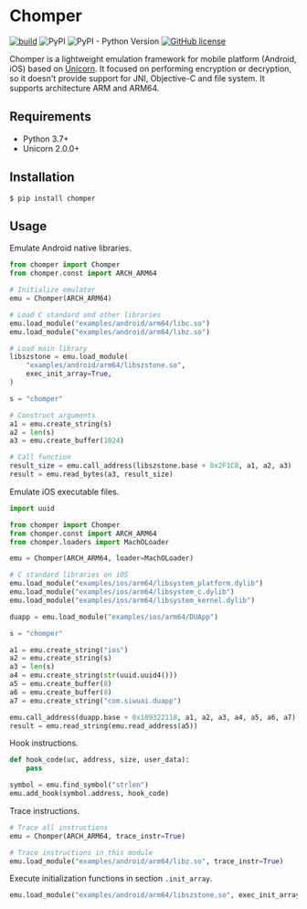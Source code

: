 # Chomper

[![build](https://github.com/sledgeh4w/chomper/actions/workflows/tests.yml/badge.svg)](https://github.com/sledgeh4w/chomper/actions/workflows/tests.yml)
![PyPI](https://img.shields.io/pypi/v/chomper)
![PyPI - Python Version](https://img.shields.io/pypi/pyversions/chomper)
[![GitHub license](https://img.shields.io/github/license/sledgeh4w/chomper)](https://github.com/sledgeh4w/chomper/blob/main/LICENSE)

Chomper is a lightweight emulation framework for mobile platform (Android, iOS) based on [Unicorn](https://github.com/unicorn-engine/unicorn). It focused on performing encryption or decryption, so it doesn't provide support for JNI, Objective-C and file system. It supports architecture ARM and ARM64.

## Requirements

- Python 3.7+
- Unicorn 2.0.0+

## Installation

```
$ pip install chomper
```

## Usage

Emulate Android native libraries.

```python
from chomper import Chomper
from chomper.const import ARCH_ARM64

# Initialize emulator
emu = Chomper(ARCH_ARM64)

# Load C standard and other libraries
emu.load_module("examples/android/arm64/libc.so")
emu.load_module("examples/android/arm64/libz.so")

# Load main library
libszstone = emu.load_module(
    "examples/android/arm64/libszstone.so", 
    exec_init_array=True,
)

s = "chomper"

# Construct arguments
a1 = emu.create_string(s)
a2 = len(s)
a3 = emu.create_buffer(1024)

# Call function
result_size = emu.call_address(libszstone.base + 0x2F1C8, a1, a2, a3)
result = emu.read_bytes(a3, result_size)
```


Emulate iOS executable files.

```python
import uuid

from chomper import Chomper
from chomper.const import ARCH_ARM64
from chomper.loaders import MachOLoader

emu = Chomper(ARCH_ARM64, loader=MachOLoader)

# C standard libraries on iOS
emu.load_module("examples/ios/arm64/libsystem_platform.dylib")
emu.load_module("examples/ios/arm64/libsystem_c.dylib")
emu.load_module("examples/ios/arm64/libsystem_kernel.dylib")

duapp = emu.load_module("examples/ios/arm64/DUApp")

s = "chomper"

a1 = emu.create_string("ios")
a2 = emu.create_string(s)
a3 = len(s)
a4 = emu.create_string(str(uuid.uuid4()))
a5 = emu.create_buffer(8)
a6 = emu.create_buffer(8)
a7 = emu.create_string("com.siwuai.duapp")

emu.call_address(duapp.base + 0x109322118, a1, a2, a3, a4, a5, a6, a7)
result = emu.read_string(emu.read_address(a5))
```

Hook instructions.

```python
def hook_code(uc, address, size, user_data):
    pass

symbol = emu.find_symbol("strlen")
emu.add_hook(symbol.address, hook_code)
```

Trace instructions.

```python
# Trace all instructions
emu = Chomper(ARCH_ARM64, trace_instr=True)

# Trace instructions in this module
emu.load_module("examples/android/arm64/libz.so", trace_instr=True)
```

Execute initialization functions in section `.init_array`.

```python
emu.load_module("examples/android/arm64/libszstone.so", exec_init_array=True)
```
